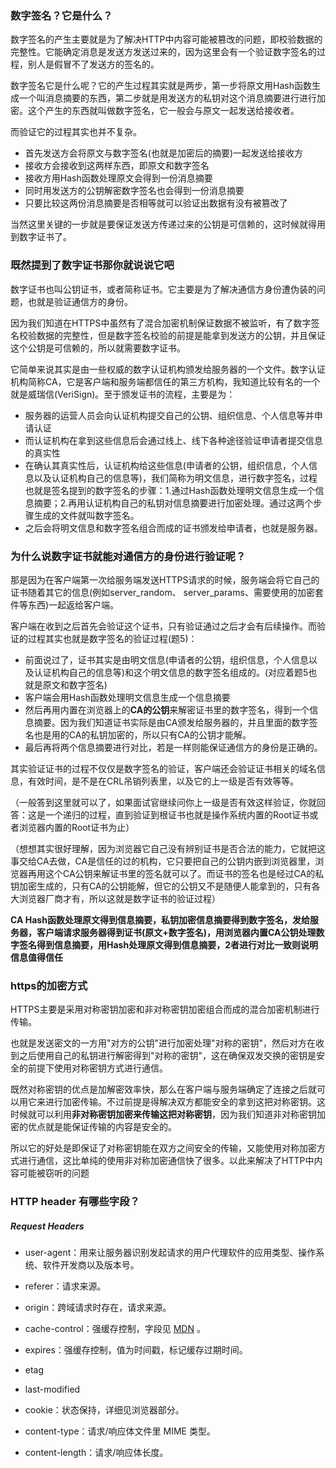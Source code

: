 

### 数字签名？它是什么？

数字签名的产生主要就是为了解决HTTP中内容可能被篡改的问题，即校验数据的完整性。它能确定消息是发送方发送过来的，因为这里会有一个验证数字签名的过程，别人是假冒不了发送方的签名的。

数字签名它是什么呢？它的产生过程其实就是两步，第一步将原文用Hash函数生成一个叫消息摘要的东西，第二步就是用发送方的私钥对这个消息摘要进行进行加密。这个产生的东西就叫做数字签名，它一般会与原文一起发送给接收者。

而验证它的过程其实也并不复杂。

- 首先发送方会将原文与数字签名(也就是加密后的摘要)一起发送给接收方
- 接收方会接收到这两样东西，即原文和数字签名
- 接收方用Hash函数处理原文会得到一份消息摘要
- 同时用发送方的公钥解密数字签名也会得到一份消息摘要
- 只要比较这两份消息摘要是否相等就可以验证出数据有没有被篡改了

当然这里关键的一步就是要保证发送方传递过来的公钥是可信赖的，这时候就得用到数字证书了。

###  既然提到了数字证书那你就说说它吧

数字证书也叫公钥证书，或者简称证书。它主要是为了解决通信方身份遭伪装的问题，也就是验证通信方的身份。

因为我们知道在HTTPS中虽然有了混合加密机制保证数据不被监听，有了数字签名校验数据的完整性，但是数字签名校验的前提是能拿到发送方的公钥，并且保证这个公钥是可信赖的，所以就需要数字证书。

它简单来说其实是由一些权威的数字认证机构颁发给服务器的一个文件。数字认证机构简称CA，它是客户端和服务端都信任的第三方机构，我知道比较有名的一个就是威瑞信(VeriSign)。至于颁发证书的流程，主要是为：

- 服务器的运营人员会向认证机构提交自己的公钥、组织信息、个人信息等并申请认证
- 而认证机构在拿到这些信息后会通过线上、线下各种途径验证申请者提交信息的真实性
-  在确认其真实性后，认证机构给这些信息(申请者的公钥，组织信息，个人信息以及认证机构自己的信息等)，我们简称为明文信息，进行数字签名，过程也就是签名提到的数字签名的步骤：1.通过Hash函数处理明文信息生成一个信息摘要；2.再用认证机构自己的私钥对信息摘要进行加密处理。通过这两个步骤生成的文件就叫数字签名。
- 之后会将明文信息和数字签名组合而成的证书颁发给申请者，也就是服务器。

### 为什么说数字证书就能对通信方的身份进行验证呢？

那是因为在客户端第一次给服务端发送HTTPS请求的时候，服务端会将它自己的证书随着其它的信息(例如server_random、 server_params、需要使用的加密套件等东西)一起返给客户端。

客户端在收到之后首先会验证这个证书，只有验证通过之后才会有后续操作。而验证的过程其实也就是数字签名的验证过程(题5)：

- 前面说过了，证书其实是由明文信息(申请者的公钥，组织信息，个人信息以及认证机构自己的信息等)和这个明文信息的数字签名组成的。(对应着题5也就是原文和数字签名)
- 客户端会用Hash函数处理明文信息生成一个信息摘要
- 然后再用内置在浏览器上的**CA的公钥**来解密证书里的数字签名，得到一个信息摘要。因为我们知道证书实际是由CA颁发给服务器的，并且里面的数字签名也是用的CA的私钥加密的，所以只有CA的公钥才能解。
- 最后再将两个信息摘要进行对比，若是一样则能保证通信方的身份是正确的。

其实验证证书的过程不仅仅是数字签名的验证，客户端还会验证证书相关的域名信息，有效时间，是不是在CRL吊销列表里，以及它的上一级是否有效等等。

（一般答到这里就可以了，如果面试官继续问你上一级是否有效这样验证，你就回答：这是一个递归的过程，直到验证到根证书也就是操作系统内置的Root证书或者浏览器内置的Root证书为止）

（想想其实很好理解，因为浏览器它自己没有辨别证书是否合法的能力，它就把这事交给CA去做，CA是信任的过的机构，它只要把自己的公钥内嵌到浏览器里，浏览器再用这个CA公钥来解证书里的签名就可以了。而证书的签名也是经过CA的私钥加密生成的，只有CA的公钥能解，但它的公钥又不是随便人能拿到的，只有各大浏览器厂商才有，所以这就是数字证书的验证过程）

**CA Hash函数处理原文得到信息摘要，私钥加密信息摘要得到数字签名，发给服务器，客户端请求服务器得到证书(原文+数字签名)，用浏览器内置CA公钥处理数字签名得到信息摘要，用Hash处理原文得到信息摘要，2者进行对比一致则说明信息值得信任**

### https的加密方式

HTTPS主要是采用对称密钥加密和非对称密钥加密组合而成的混合加密机制进行传输。

也就是发送密文的一方用"对方的公钥"进行加密处理"对称的密钥"，然后对方在收到之后使用自己的私钥进行解密得到"对称的密钥"，这在确保双发交换的密钥是安全的前提下使用对称密钥方式进行通信。

既然对称密钥的优点是加解密效率快，那么在客户端与服务端确定了连接之后就可以用它来进行加密传输。不过前提是得解决双方都能安全的拿到这把对称密钥。这时候就可以利用**非对称密钥加密来传输这把对称密钥**，因为我们知道非对称密钥加密的优点就是能保证传输的内容是安全的。

所以它的好处是即保证了对称密钥能在双方之间安全的传输，又能使用对称加密方式进行通信，这比单纯的使用非对称加密通信快了很多。以此来解决了HTTP中内容可能被窃听的问题

### HTTP header 有哪些字段？

##### Request Headers

- user-agent：用来让服务器识别发起请求的用户代理软件的应用类型、操作系统、软件开发商以及版本号。

- referer：请求来源。

- origin：跨域请求时存在，请求来源。

- cache-control：强缓存控制，字段见 [MDN](https://developer.mozilla.org/zh-CN/docs/Web/HTTP/Headers/Cache-Control) 。
- expires：强缓存控制，值为时间戳，标记缓存过期时间。
- etag
- last-modified
- cookie：状态保持，详细见浏览器部分。
- content-type：请求/响应体文件里 MIME 类型。
- content-length：请求/响应体长度。


